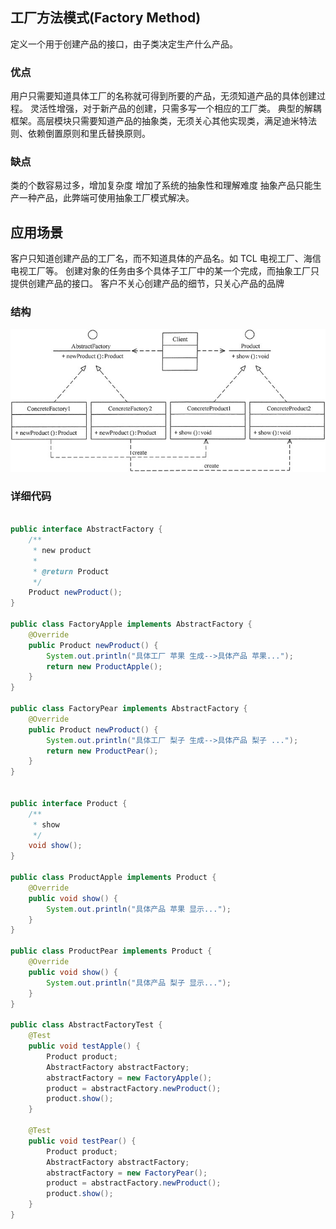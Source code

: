 ## 工厂方法模式(Factory Method)

定义一个用于创建产品的接口，由子类决定生产什么产品。

### 优点
用户只需要知道具体工厂的名称就可得到所要的产品，无须知道产品的具体创建过程。
灵活性增强，对于新产品的创建，只需多写一个相应的工厂类。
典型的解耦框架。高层模块只需要知道产品的抽象类，无须关心其他实现类，满足迪米特法则、依赖倒置原则和里氏替换原则。

### 缺点
类的个数容易过多，增加复杂度
增加了系统的抽象性和理解难度
抽象产品只能生产一种产品，此弊端可使用抽象工厂模式解决。

## 应用场景
客户只知道创建产品的工厂名，而不知道具体的产品名。如 TCL 电视工厂、海信电视工厂等。
创建对象的任务由多个具体子工厂中的某一个完成，而抽象工厂只提供创建产品的接口。
客户不关心创建产品的细节，只关心产品的品牌

### 结构
![Factory Method](images/factory_method.png "工厂方法模式")

### 详细代码

```java

public interface AbstractFactory {
    /**
     * new product
     *
     * @return Product
     */
    Product newProduct();
}

public class FactoryApple implements AbstractFactory {
    @Override
    public Product newProduct() {
        System.out.println("具体工厂 苹果 生成-->具体产品 苹果...");
        return new ProductApple();
    }
}

public class FactoryPear implements AbstractFactory {
    @Override
    public Product newProduct() {
        System.out.println("具体工厂 梨子 生成-->具体产品 梨子 ...");
        return new ProductPear();
    }
}


public interface Product {
    /**
     * show
     */
    void show();
}

public class ProductApple implements Product {
    @Override
    public void show() {
        System.out.println("具体产品 苹果 显示...");
    }
}

public class ProductPear implements Product {
    @Override
    public void show() {
        System.out.println("具体产品 梨子 显示...");
    }
}

public class AbstractFactoryTest {
    @Test
    public void testApple() {
        Product product;
        AbstractFactory abstractFactory;
        abstractFactory = new FactoryApple();
        product = abstractFactory.newProduct();
        product.show();
    }

    @Test
    public void testPear() {
        Product product;
        AbstractFactory abstractFactory;
        abstractFactory = new FactoryPear();
        product = abstractFactory.newProduct();
        product.show();
    }
}

```








